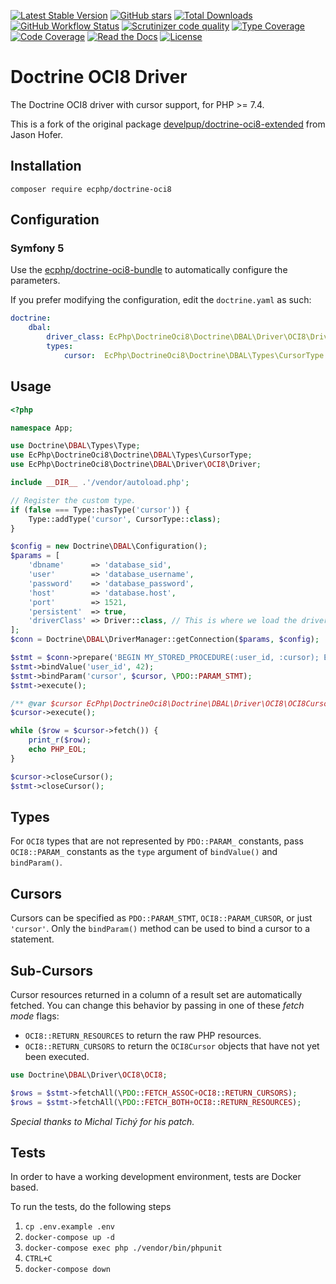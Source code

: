 [![Latest Stable Version](https://img.shields.io/packagist/v/ecphp/doctrine-oci8.svg?style=flat-square)](https://packagist.org/packages/ecphp/doctrine-oci8)
 [![GitHub stars](https://img.shields.io/github/stars/ecphp/doctrine-oci8.svg?style=flat-square)](https://packagist.org/packages/ecphp/doctrine-oci8)
 [![Total Downloads](https://img.shields.io/packagist/dt/ecphp/doctrine-oci8.svg?style=flat-square)](https://packagist.org/packages/ecphp/doctrine-oci8)
 [![GitHub Workflow Status](https://img.shields.io/github/workflow/status/ecphp/doctrine-oci8/Continuous%20Integration/master?style=flat-square)](https://github.com/ecphp/doctrine-oci8/actions)
 [![Scrutinizer code quality](https://img.shields.io/scrutinizer/quality/g/ecphp/doctrine-oci8/master.svg?style=flat-square)](https://scrutinizer-ci.com/g/ecphp/doctrine-oci8/?branch=master)
 [![Type Coverage](https://shepherd.dev/github/ecphp/doctrine-oci8/coverage.svg)](https://shepherd.dev/github/ecphp/doctrine-oci8)
 [![Code Coverage](https://img.shields.io/scrutinizer/coverage/g/ecphp/doctrine-oci8/master.svg?style=flat-square)](https://scrutinizer-ci.com/g/ecphp/doctrine-oci8/?branch=master)
 [![Read the Docs](https://img.shields.io/readthedocs/ecphp-doctrine-oci8?style=flat-square)](https://ecphp-doctrine-oci8.readthedocs.io/)
 [![License](https://img.shields.io/packagist/l/ecphp/doctrine-oci8.svg?style=flat-square)](https://packagist.org/packages/ecphp/doctrine-oci8)

# Doctrine OCI8 Driver

The Doctrine OCI8 driver with cursor support, for PHP >= 7.4.

This is a fork of the original package [develpup/doctrine-oci8-extended][http develpup/doctrine-oci8-extended] from Jason Hofer.

## Installation

`composer require ecphp/doctrine-oci8`

## Configuration

### Symfony 5

Use the [ecphp/doctrine-oci8-bundle][http ecphp/doctrine-oci8-bundle] to automatically configure the parameters.

If you prefer modifying the configuration, edit the `doctrine.yaml` as such:

```yaml
doctrine:
    dbal:
        driver_class: EcPhp\DoctrineOci8\Doctrine\DBAL\Driver\OCI8\Driver
        types:
            cursor:  EcPhp\DoctrineOci8\Doctrine\DBAL\Types\CursorType
```

## Usage

```php
<?php

namespace App;

use Doctrine\DBAL\Types\Type;
use EcPhp\DoctrineOci8\Doctrine\DBAL\Types\CursorType;
use EcPhp\DoctrineOci8\Doctrine\DBAL\Driver\OCI8\Driver;

include __DIR__ .'/vendor/autoload.php';

// Register the custom type.
if (false === Type::hasType('cursor')) {
    Type::addType('cursor', CursorType::class);
}

$config = new Doctrine\DBAL\Configuration();
$params = [
    'dbname'      => 'database_sid',
    'user'        => 'database_username',
    'password'    => 'database_password',
    'host'        => 'database.host',
    'port'        => 1521,
    'persistent'  => true,
    'driverClass' => Driver::class, // This is where we load the driver.
];
$conn = Doctrine\DBAL\DriverManager::getConnection($params, $config);

$stmt = $conn->prepare('BEGIN MY_STORED_PROCEDURE(:user_id, :cursor); END;');
$stmt->bindValue('user_id', 42);
$stmt->bindParam('cursor', $cursor, \PDO::PARAM_STMT);
$stmt->execute();

/** @var $cursor EcPhp\DoctrineOci8\Doctrine\DBAL\Driver\OCI8\OCI8Cursor */
$cursor->execute();

while ($row = $cursor->fetch()) {
    print_r($row);
    echo PHP_EOL;
}

$cursor->closeCursor();
$stmt->closeCursor();
```

## Types

For `OCI8` types that are not represented by `PDO::PARAM_` constants, pass
`OCI8::PARAM_` constants as the `type` argument of `bindValue()` and
`bindParam()`.

## Cursors

Cursors can be specified as `PDO::PARAM_STMT`, `OCI8::PARAM_CURSOR`, or just
`'cursor'`. Only the `bindParam()` method can be used to bind a cursor to
a statement.

## Sub-Cursors

Cursor resources returned in a column of a result set are automatically fetched.
You can change this behavior by passing in one of these *fetch mode* flags:

- `OCI8::RETURN_RESOURCES` to return the raw PHP resources.
- `OCI8::RETURN_CURSORS` to return the `OCI8Cursor` objects that have not
   yet been executed.

```php
use Doctrine\DBAL\Driver\OCI8\OCI8;

$rows = $stmt->fetchAll(\PDO::FETCH_ASSOC+OCI8::RETURN_CURSORS);
$rows = $stmt->fetchAll(\PDO::FETCH_BOTH+OCI8::RETURN_RESOURCES);
```

*Special thanks to Michal Tichý for his patch.*

## Tests

In order to have a working development environment, tests are Docker based.

To run the tests, do the following steps

1. `cp .env.example .env`
2. `docker-compose up -d`
3. `docker-compose exec php ./vendor/bin/phpunit`
4. `CTRL+C`
5. `docker-compose down`


[http develpup/doctrine-oci8-extended]: https://github.com/jasonhofer/doctrine-oci8-extended
[http ecphp/doctrine-oci8-bundle]: https://github.com/ecphp/doctrine-oci8-bundle
